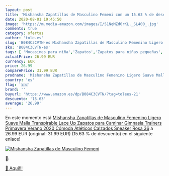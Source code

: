 ```yaml
---
layout: post
title: 'Mishansha Zapatillas de Masculino Femeni con un 15.63 % de descuento'
date: 2020-08-01 19:45:50
image: 'https://m.media-amazon.com/images/I/51NqMZd0rKL._SL400_.jpg'
comments: true
category: ofertas
author: 'tole.es'
slug: 'B084C3CVTN-es Mishansha Zapatillas de Masculino Femenino Ligero Suave...'
sku: 'B084C3CVTN-es'
tags: [ 'Mocasines para niña','Zapatos','Zapatos para niñas pequeñas','Zapatos y complementos','zapatos', ]
actualPrice: 26.99 EUR
currency: EUR
price: 26.99
comparePrice: 31.99 EUR
prodname: 'Mishansha Zapatillas de Masculino Femenino Ligero Suave Malla Transpirable Lace Up Zapatos para Caminar Gimnasia Trainers Primavera Verano 2020 Cómoda Atléticos Calzados  Sneaker Rosa 36'
country: 'es'
flag: '🇪🇸'
brand: ''
buyurl: 'https://www.amazon.es/dp/B084C3CVTN/?tag=tolees-21'
descuento: '15.63'
average: '26.99'
---
```


En este momento está [Mishansha Zapatillas de Masculino Femenino Ligero Suave Malla Transpirable Lace Up Zapatos para Caminar Gimnasia Trainers Primavera Verano 2020 Cómoda Atléticos Calzados  Sneaker Rosa 36](https://www.amazon.es/dp/B084C3CVTN/?tag=tolees-21) a 26.99 EUR (original: 31.99 EUR) (15.63 %  de descuento) en el siguiente enlace!

[![Mishansha Zapatillas de Masculino Femeni](https://m.media-amazon.com/images/I/51NqMZd0rKL._SL400_.jpg)](https://www.amazon.es/dp/B084C3CVTN/?tag=tolees-21)

🔎:


[🛒 Aquí!!!](https://www.amazon.es/dp/B084C3CVTN/?tag=tolees-21)
